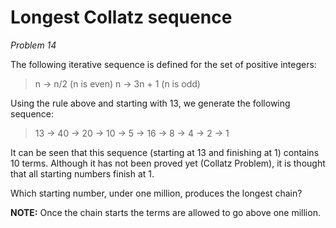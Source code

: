 # Longest Collatz sequence
*Problem 14*

The following iterative sequence is defined for the set of positive integers:

> n -> n/2 (n is even)
> n -> 3n + 1 (n is odd)

Using the rule above and starting with 13, we generate the following sequence:

> 13 -> 40 -> 20 -> 10 -> 5 -> 16 -> 8 -> 4 -> 2 -> 1

It can be seen that this sequence (starting at 13 and finishing at 1) contains 10 terms.
Although it has not been proved yet (Collatz Problem), it is thought that all starting numbers finish at 1.

Which starting number, under one million, produces the longest chain?

**NOTE:** Once the chain starts the terms are allowed to go above one million.
